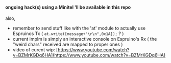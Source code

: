 #### ongoing hack(s) using a Minitel 'll be available in this repo

also,
- remember to send stuff like with the 'at' module to actually use Espruinos Tx ( ```at.write([message+"\r\n",0x1A]);``` ? )
- current implm is simply an interactive console on Espruino's Rx ( the "weird chars" received are mapped to proper ones )
- video of curent wip: [https://www.youtube.com/watch?v=BZMrKGDq6HA](https://www.youtube.com/watch?v=BZMrKGDq6HA)
